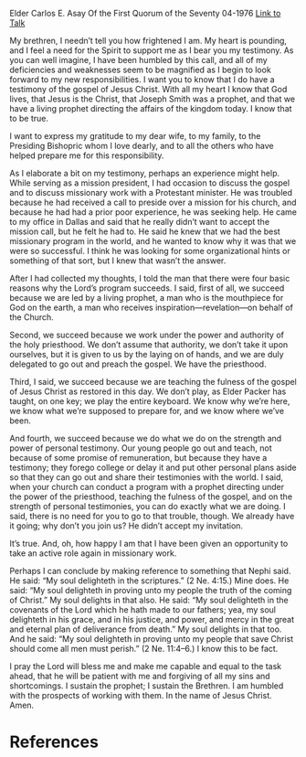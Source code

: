 Elder Carlos E. Asay
Of the First Quorum of the Seventy
04-1976
[Link to Talk](https://www.churchofjesuschrist.org/study/general-conference/1976/04/a-missionary-opportunity?lang=eng)

My brethren, I needn’t tell you how frightened I am. My heart is pounding, and I feel a need for the Spirit to support me as I bear you my testimony. As you can well imagine, I have been humbled by this call, and all of my deficiencies and weaknesses seem to be magnified as I begin to look forward to my new responsibilities. I want you to know that I do have a testimony of the gospel of Jesus Christ. With all my heart I know that God lives, that Jesus is the Christ, that Joseph Smith was a prophet, and that we have a living prophet directing the affairs of the kingdom today. I know that to be true.

I want to express my gratitude to my dear wife, to my family, to the Presiding Bishopric whom I love dearly, and to all the others who have helped prepare me for this responsibility.

As I elaborate a bit on my testimony, perhaps an experience might help. While serving as a mission president, I had occasion to discuss the gospel and to discuss missionary work with a Protestant minister. He was troubled because he had received a call to preside over a mission for his church, and because he had had a prior poor experience, he was seeking help. He came to my office in Dallas and said that he really didn’t want to accept the mission call, but he felt he had to. He said he knew that we had the best missionary program in the world, and he wanted to know why it was that we were so successful. I think he was looking for some organizational hints or something of that sort, but I knew that wasn’t the answer.

After I had collected my thoughts, I told the man that there were four basic reasons why the Lord’s program succeeds. I said, first of all, we succeed because we are led by a living prophet, a man who is the mouthpiece for God on the earth, a man who receives inspiration—revelation—on behalf of the Church.

Second, we succeed because we work under the power and authority of the holy priesthood. We don’t assume that authority, we don’t take it upon ourselves, but it is given to us by the laying on of hands, and we are duly delegated to go out and preach the gospel. We have the priesthood.

Third, I said, we succeed because we are teaching the fulness of the gospel of Jesus Christ as restored in this day. We don’t play, as Elder Packer has taught, on one key; we play the entire keyboard. We know why we’re here, we know what we’re supposed to prepare for, and we know where we’ve been.

And fourth, we succeed because we do what we do on the strength and power of personal testimony. Our young people go out and teach, not because of some promise of remuneration, but because they have a testimony; they forego college or delay it and put other personal plans aside so that they can go out and share their testimonies with the world. I said, when your church can conduct a program with a prophet directing under the power of the priesthood, teaching the fulness of the gospel, and on the strength of personal testimonies, you can do exactly what we are doing. I said, there is no need for you to go to that trouble, though. We already have it going; why don’t you join us? He didn’t accept my invitation.

It’s true. And, oh, how happy I am that I have been given an opportunity to take an active role again in missionary work.

Perhaps I can conclude by making reference to something that Nephi said. He said: “My soul delighteth in the scriptures.” (2 Ne. 4:15.) Mine does. He said: “My soul delighteth in proving unto my people the truth of the coming of Christ.” My soul delights in that also. He said: “My soul delighteth in the covenants of the Lord which he hath made to our fathers; yea, my soul delighteth in his grace, and in his justice, and power, and mercy in the great and eternal plan of deliverance from death.” My soul delights in that too. And he said: “My soul delighteth in proving unto my people that save Christ should come all men must perish.” (2 Ne. 11:4–6.) I know this to be fact.

I pray the Lord will bless me and make me capable and equal to the task ahead, that he will be patient with me and forgiving of all my sins and shortcomings. I sustain the prophet; I sustain the Brethren. I am humbled with the prospects of working with them. In the name of Jesus Christ. Amen.

# References
